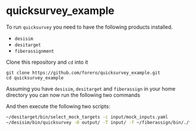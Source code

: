 # quicksurvey_example

To run `quicksurvey` you need to have the following products installed.

* `desisim`
* `desitarget`
* `fiberassignment`


Clone this repository and `cd` into it
```
git clone https://github.com/forero/quicksurvey_example.git
cd quicksurvey_example
```


Assuming you have `desisim`, `desitarget` and `fiberassign` in your home directory you can now run
the following two commands

And then execute the following two scripts:


```bash
~/desitarget/bin/select_mock_targets -c input/mock_inputs.yaml 
~/desisim/bin/quicksurvey -O output/ -T input/ -f ~/fiberassign/bin/./fiberassign -E input/ -t input/template_fiberassign.txt -N 8
```
